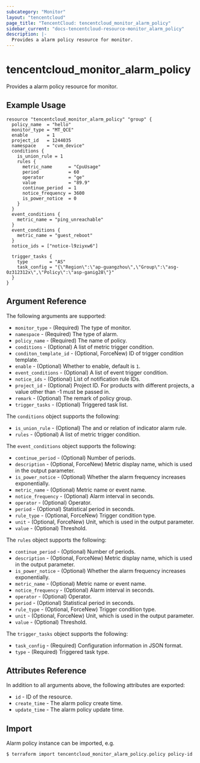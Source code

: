 ```yaml
---
subcategory: "Monitor"
layout: "tencentcloud"
page_title: "TencentCloud: tencentcloud_monitor_alarm_policy"
sidebar_current: "docs-tencentcloud-resource-monitor_alarm_policy"
description: |-
  Provides a alarm policy resource for monitor.
---
```


# tencentcloud_monitor_alarm_policy

Provides a alarm policy resource for monitor.

## Example Usage

```hcl
resource "tencentcloud_monitor_alarm_policy" "group" {
  policy_name  = "hello"
  monitor_type = "MT_QCE"
  enable       = 1
  project_id   = 1244035
  namespace    = "cvm_device"
  conditions {
    is_union_rule = 1
    rules {
      metric_name      = "CpuUsage"
      period           = 60
      operator         = "ge"
      value            = "89.9"
      continue_period  = 1
      notice_frequency = 3600
      is_power_notice  = 0
    }
  }
  event_conditions {
    metric_name = "ping_unreachable"
  }
  event_conditions {
    metric_name = "guest_reboot"
  }
  notice_ids = ["notice-l9ziyxw6"]

  trigger_tasks {
    type        = "AS"
    task_config = "{\"Region\":\"ap-guangzhou\",\"Group\":\"asg-0z312312x\",\"Policy\":\"asp-ganig28\"}"
  }
}
```

## Argument Reference

The following arguments are supported:

* `monitor_type` - (Required) The type of monitor.
* `namespace` - (Required) The type of alarm.
* `policy_name` - (Required) The name of policy.
* `conditions` - (Optional) A list of metric trigger condition.
* `conditon_template_id` - (Optional, ForceNew) ID of trigger condition template.
* `enable` - (Optional) Whether to enable, default is `1`.
* `event_conditions` - (Optional) A list of event trigger condition.
* `notice_ids` - (Optional) List of notification rule IDs.
* `project_id` - (Optional) Project ID. For products with different projects, a value other than -1 must be passed in.
* `remark` - (Optional) The remark of policy group.
* `trigger_tasks` - (Optional) Triggered task list.

The `conditions` object supports the following:

* `is_union_rule` - (Optional) The and or relation of indicator alarm rule.
* `rules` - (Optional) A list of metric trigger condition.

The `event_conditions` object supports the following:

* `continue_period` - (Optional) Number of periods.
* `description` - (Optional, ForceNew) Metric display name, which is used in the output parameter.
* `is_power_notice` - (Optional) Whether the alarm frequency increases exponentially.
* `metric_name` - (Optional) Metric name or event name.
* `notice_frequency` - (Optional) Alarm interval in seconds.
* `operator` - (Optional) Operator.
* `period` - (Optional) Statistical period in seconds.
* `rule_type` - (Optional, ForceNew) Trigger condition type.
* `unit` - (Optional, ForceNew) Unit, which is used in the output parameter.
* `value` - (Optional) Threshold.

The `rules` object supports the following:

* `continue_period` - (Optional) Number of periods.
* `description` - (Optional, ForceNew) Metric display name, which is used in the output parameter.
* `is_power_notice` - (Optional) Whether the alarm frequency increases exponentially.
* `metric_name` - (Optional) Metric name or event name.
* `notice_frequency` - (Optional) Alarm interval in seconds.
* `operator` - (Optional) Operator.
* `period` - (Optional) Statistical period in seconds.
* `rule_type` - (Optional, ForceNew) Trigger condition type.
* `unit` - (Optional, ForceNew) Unit, which is used in the output parameter.
* `value` - (Optional) Threshold.

The `trigger_tasks` object supports the following:

* `task_config` - (Required) Configuration information in JSON format.
* `type` - (Required) Triggered task type.

## Attributes Reference

In addition to all arguments above, the following attributes are exported:

* `id` - ID of the resource.
* `create_time` - The alarm policy create time.
* `update_time` - The alarm policy update time.


## Import

Alarm policy instance can be imported, e.g.

```
$ terraform import tencentcloud_monitor_alarm_policy.policy policy-id
```

